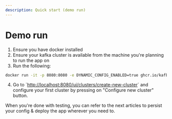 ```yaml
---
description: Quick start (demo run)
---
```


# Demo run

1. Ensure you have docker installed
2. Ensure your kafka cluster is available from the machine you're planning to run the app on
3. Run the following:

```bash
docker run -it -p 8080:8080 -e DYNAMIC_CONFIG_ENABLED=true ghcr.io/kafbat/kafka-ui
```

4. Go to \`[http://localhost:8080/ui/clusters/create-new-cluster](http://localhost:8080/ui/clusters/create-new-cluster)\` and configure your first cluster by pressing on "Configure new cluster" button.

When you're done with testing, you can refer to the next articles to persist your config & deploy the app wherever you need to.
